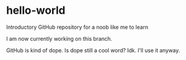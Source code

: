# hello-world
Introductory GitHub repository for a noob like me to learn

I am now currently working on this branch.

GitHub is kind of dope. Is dope still a cool word? Idk. I'll use it anyway.
